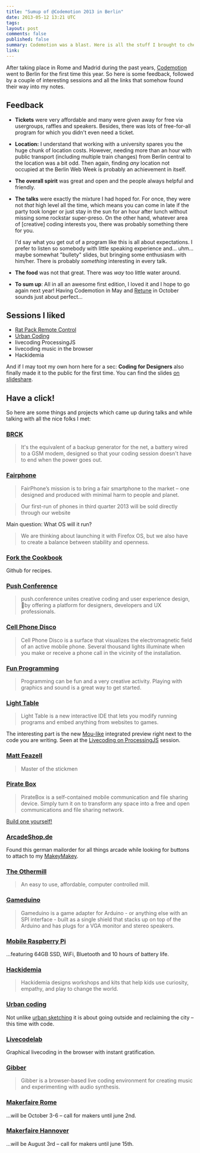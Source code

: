 ```yaml
---
title: "Sumup of @Codemotion 2013 in Berlin"
date: 2013-05-12 13:21 UTC
tags:
layout: post
comments: false
published: false
summary: Codemotion was a blast. Here is all the stuff I brought to check out…
link: 
---
```


After taking place in Rome and Madrid during the past years, [Codemotion](codemotion) went to Berlin for the first time this year. So here is some feedback, followed by a couple of interesting sessions and all the links that somehow found their way into my notes.

## Feedback

- **Tickets** were very affordable and many were given away for free via usergroups, raffles and speakers. Besides, there was lots of free-for-all program for which you didn't even need a ticket.

- **Location:** I understand that working with a university spares you the huge chunk of location costs. However, needing more than an hour with public transport (including multiple train changes) from Berlin central to the location was a bit odd. Then again, finding *any* location not occupied at the Berlin Web Week is probably an achievement in itself.

- **The overall spirit** was great and open and the people always helpful and friendly.

- **The talks** were exactly the mixture I had hoped for. For once, they were not *that* high level all the time, which means you can come in late if the party took longer or just stay in the sun for an hour after lunch without missing some rockstar super-preso. On the other hand, whatever area of [creative] coding interests you, there was probably something there for you.

  I'd say what you get out of a program like this is all about expectations. I prefer to listen so somebody with little speaking experience and… uhm… maybe somewhat "bullety" slides, but bringing some enthusiasm with him/her. There is probably *something* interesting in every talk.

- **The food** was not that great. There was *way* too little water around.

- **To sum up**: All in all an awesome first edition, I loved it and I hope to go again next year! Having Codemotion in May and [Retune](http://retune.de) in October sounds just about perfect…

## Sessions I liked

- [Rat Pack Remote Control](http://de.slideshare.net/Codemotion/rat-pack-remote-control-an-internet-of-things-basics-hands-on-workshop-by-sven-kruter)
- [Urban Coding](http://de.slideshare.net/Codemotion/urban-coding-the-joy-of-coding-in-your-city-by-roman-miletitch)
- livecoding ProcessingJS
- livecoding music in the browser
- Hackidemia

And if I may toot my own horn here for a sec: **Coding for Designers** also finally made it to the public for the first time. You can find the slides [on slideshare](http://de.slideshare.net/Codemotion/coding-for-designers-a-primer-by-fabian-fabian).

## Have a click!

So here are some things and projects which came up during talks and while talking with all the nice folks I met:

### [BRCK](http://www.kickstarter.com/projects/1776324009/brck-your-backup-generator-for-the-internet)

> It's the equivalent of a backup generator for the net, a battery wired to a GSM modem, designed so that your coding session doesn't have to end when the power goes out.

### [Fairphone](http://www.fairphone.com/)

> FairPhone’s mission is to bring a fair smartphone to the market – one designed and produced with minimal harm to people and planet.

> Our first-run of phones in third quarter 2013 will be sold directly through our website

Main question: What OS will it run?

> We are thinking about launching it with Firefox OS, but we also have to create a balance between stability and openness.

### [Fork the Cookbook](http://forkthecookbook.com/)

Github for recipes.

### [Push Conference](http://push-conference.com/)

> push.conference unites creative coding and user experience design, by offering a platform for designers, developers  and UX professionals.

### [Cell Phone Disco](http://www.cellphonedisco.org/)

> Cell Phone Disco is a surface that visualizes the electromagnetic field of an active mobile phone. Several thousand lights illuminate when you make or receive a phone call in the vicinity of the installation.

### [Fun Programming](http://funprogramming.org/)

> Programming can be fun and a very creative activity. Playing with graphics and sound is a great way to get started.

### [Light Table](http://www.lighttable.com/)

> Light Table is a new interactive IDE that lets you modify running programs and embed anything from websites to games.

The interesting part is the new [Mou-like](http://mouapp.com/) integrated preview right next to the code you are writing. Seen at the [Livecoding on ProcessingJS](http://berlin.codemotionworld.com/talk-page/?talk_name=livecoding-on-processingjs) session.

### [Matt Feazell](https://home.comcast.net/~mattfeazell/index.htm)

> Master of the stickmen

### [Pirate Box](http://daviddarts.com/piratebox/)

> PirateBox is a self-contained mobile communication and file sharing device. Simply turn it on to transform any space into a free and open communications and file sharing network.

[Build one yourself!](http://daviddarts.com/piratebox-diy/)

### [ArcadeShop.de](http://www.arcadeshop.de/)

Found this german mailorder for all things arcade while looking for buttons to attach to my [MakeyMakey](http://www.makeymakey.com/).

### [The Othermill](http://www.kickstarter.com/projects/otherfab/the-othermill-custom-circuits-at-your-fingertips)

> An easy to use, affordable, computer controlled mill.

### [Gameduino](http://excamera.com/sphinx/gameduino/)

> Gameduino is a game adapter for Arduino - or anything else with an SPI interface - built as a single shield that stacks up on top of the Arduino and has plugs for a VGA monitor and stereo speakers.

### [Mobile Raspberry Pi](http://blog.parts-people.com/2012/12/20/mobile-raspberry-pi-computer-build-your-own-portable-rpi-to-go/)

…featuring 64GB SSD, WiFi, Bluetooth and 10 hours of battery life.

### [Hackidemia](http://www.hackidemia.com/)

> Hackidemia designs workshops and kits that help kids use curiosity, empathy, and play to change the world.

### [Urban coding](http://berlin.codemotionworld.com/talk-page/?talk_name=urban-coding-the-joy-of-coding-in-your-city)

Not unlike [urban sketching](http://www.amazon.com/The-Art-Urban-Sketching-Location/dp/1592537251) it is about going outside and reclaiming the city – this time with code.

### [Livecodelab](http://www.sketchpatch.net/livecodelab)

Graphical livecoding in the browser with instant gratification.

### [Gibber](http://www.charlie-roberts.com/gibber/)

> Gibber is a browser-based live coding environment for creating music and experimenting with audio synthesis.

### [Makerfaire Rome](http://www.makerfairerome.eu/)

…will be October 3-6 – call for makers until june 2nd.

### [Makerfaire Hannover](http://de.amiando.com/makerfaire2013.html)

…will be August 3rd – call for makers until june 15th.